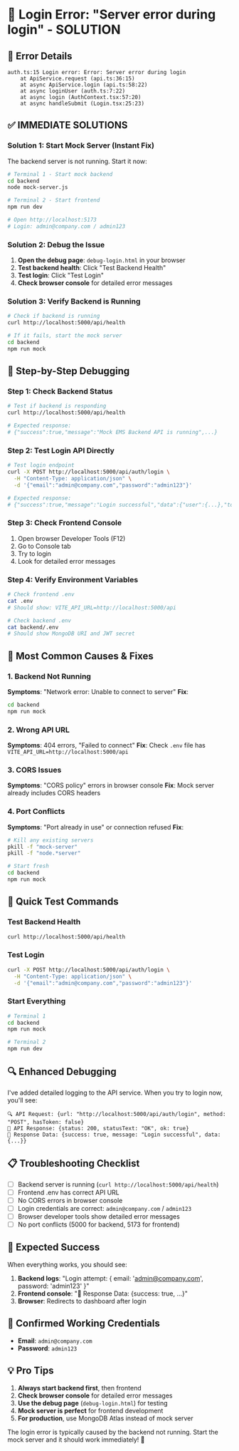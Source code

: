 # 🔐 Login Error: "Server error during login" - SOLUTION

## 🚨 **Error Details**
```
auth.ts:15 Login error: Error: Server error during login
    at ApiService.request (api.ts:36:15)
    at async ApiService.login (api.ts:58:22)
    at async loginUser (auth.ts:7:22)
    at async login (AuthContext.tsx:57:20)
    at async handleSubmit (Login.tsx:25:23)
```

## ✅ **IMMEDIATE SOLUTIONS**

### **Solution 1: Start Mock Server (Instant Fix)**
The backend server is not running. Start it now:

```bash
# Terminal 1 - Start mock backend
cd backend
node mock-server.js

# Terminal 2 - Start frontend
npm run dev

# Open http://localhost:5173
# Login: admin@company.com / admin123
```

### **Solution 2: Debug the Issue**
1. **Open the debug page**: `debug-login.html` in your browser
2. **Test backend health**: Click "Test Backend Health"
3. **Test login**: Click "Test Login"
4. **Check browser console** for detailed error messages

### **Solution 3: Verify Backend is Running**
```bash
# Check if backend is running
curl http://localhost:5000/api/health

# If it fails, start the mock server
cd backend
npm run mock
```

## 🔧 **Step-by-Step Debugging**

### **Step 1: Check Backend Status**
```bash
# Test if backend is responding
curl http://localhost:5000/api/health

# Expected response:
# {"success":true,"message":"Mock EMS Backend API is running",...}
```

### **Step 2: Test Login API Directly**
```bash
# Test login endpoint
curl -X POST http://localhost:5000/api/auth/login \
  -H "Content-Type: application/json" \
  -d '{"email":"admin@company.com","password":"admin123"}'

# Expected response:
# {"success":true,"message":"Login successful","data":{"user":{...},"token":"..."}}
```

### **Step 3: Check Frontend Console**
1. Open browser Developer Tools (F12)
2. Go to Console tab
3. Try to login
4. Look for detailed error messages

### **Step 4: Verify Environment Variables**
```bash
# Check frontend .env
cat .env
# Should show: VITE_API_URL=http://localhost:5000/api

# Check backend .env
cat backend/.env
# Should show MongoDB URI and JWT secret
```

## 🎯 **Most Common Causes & Fixes**

### **1. Backend Not Running**
**Symptoms**: "Network error: Unable to connect to server"
**Fix**: 
```bash
cd backend
npm run mock
```

### **2. Wrong API URL**
**Symptoms**: 404 errors, "Failed to connect"
**Fix**: Check `.env` file has `VITE_API_URL=http://localhost:5000/api`

### **3. CORS Issues**
**Symptoms**: "CORS policy" errors in browser console
**Fix**: Mock server already includes CORS headers

### **4. Port Conflicts**
**Symptoms**: "Port already in use" or connection refused
**Fix**: 
```bash
# Kill any existing servers
pkill -f "mock-server"
pkill -f "node.*server"

# Start fresh
cd backend
npm run mock
```

## 🚀 **Quick Test Commands**

### **Test Backend Health**
```bash
curl http://localhost:5000/api/health
```

### **Test Login**
```bash
curl -X POST http://localhost:5000/api/auth/login \
  -H "Content-Type: application/json" \
  -d '{"email":"admin@company.com","password":"admin123"}'
```

### **Start Everything**
```bash
# Terminal 1
cd backend
npm run mock

# Terminal 2
npm run dev
```

## 🔍 **Enhanced Debugging**

I've added detailed logging to the API service. When you try to login now, you'll see:

```
🔍 API Request: {url: "http://localhost:5000/api/auth/login", method: "POST", hasToken: false}
📡 API Response: {status: 200, statusText: "OK", ok: true}
📄 Response Data: {success: true, message: "Login successful", data: {...}}
```

## 📋 **Troubleshooting Checklist**

- [ ] Backend server is running (`curl http://localhost:5000/api/health`)
- [ ] Frontend .env has correct API URL
- [ ] No CORS errors in browser console
- [ ] Login credentials are correct: `admin@company.com` / `admin123`
- [ ] Browser developer tools show detailed error messages
- [ ] No port conflicts (5000 for backend, 5173 for frontend)

## 🎉 **Expected Success**

When everything works, you should see:
1. **Backend logs**: "Login attempt: { email: 'admin@company.com', password: 'admin123' }"
2. **Frontend console**: "📄 Response Data: {success: true, ...}"
3. **Browser**: Redirects to dashboard after login

## 🔐 **Confirmed Working Credentials**

- **Email**: `admin@company.com`
- **Password**: `admin123`

## 💡 **Pro Tips**

1. **Always start backend first**, then frontend
2. **Check browser console** for detailed error messages
3. **Use the debug page** (`debug-login.html`) for testing
4. **Mock server is perfect** for frontend development
5. **For production**, use MongoDB Atlas instead of mock server

The login error is typically caused by the backend not running. Start the mock server and it should work immediately! 🚀